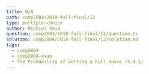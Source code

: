 ```yaml
---
title: N/A
path: comp2804/2018-fall-final/12
type: multiple-choice
author: Michiel Smid
question: comp2804/2018-fall-final/12/question.ts
solution: comp2804/2018-fall-final/12/solution.md
tags:
  - comp2804
  - comp2804-exam
  - The Probability of Getting a Full House (5.4.1)
---
```

